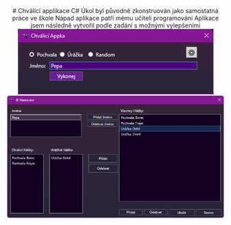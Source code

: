 <div align="center">
# Chválící applikace C#
Úkol byl původně zkonstruován jako samostatná práce ve škole
Nápad aplikace patří mému učiteli programování
Aplikace jsem následně vytvořil podle zadání s možnými vylepšeními
</div>
<div align="center">
    <img src="ChválicíAppka\img\nahled.png">
</div>
<div align="center">
    <img src="ChválicíAppka\img\nahled2.png">
</div>